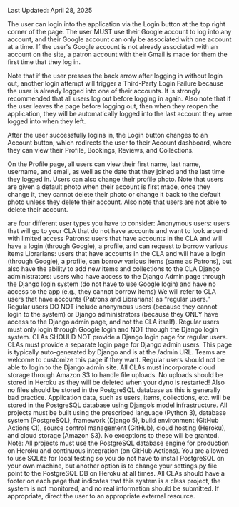 Last Updated: April 28, 2025

The user can login into the application via the Login button at the top right corner of the page. The user MUST use their Google account to log into any account, and their Google account can only be associated with one account at a time. If the user's Google account is not already associated with an account on the site, a patron account with their Gmail is made for them the first time that they log in. 

Note that if the user presses the back arrow after logging in without login out, another login attempt will trigger a Third-Party Login Failure because the user is already logged into one of their accounts. It is strongly recommended that all users log out before logging in again. Also note that if the user leaves the page before logging out, then when they reopen the application, they will be automatically logged into the last account they were logged into when they left. 

After the user successfully logins in, the Login button changes to an Account button, which redirects the user to their Account dashboard, where they can view their Profile, Bookings, Reviews, and Collections. 

On the Profile page, all users can view their first name, last name, username, and email, as well as the date that they joined and the last time they logged in. Users can also change their profile photo. 
Note that users are given a default photo when their account is first made, once they change it, they cannot delete their photo or change it back to the default photo unless they delete their account. 
Also note that users are not able to delete their account. 

are four different user types you have to consider:
Anonymous users: users that will go to your CLA that do not have accounts and want to look around with limited access
Patrons: users that have accounts in the CLA and will have a login (through Google), a profile, and can request to borrow various items
Librarians: users that have accounts in the CLA and will have a login (through Google), a profile, can borrow various items (same as Patrons), but also have the ability to add new items and collections to the CLA
Django administrators: users who have access to the Django Admin page through the Django login system (do not have to use Google login) and have no access to the app (e.g., they cannot borrow items)
We will refer to CLA users that have accounts (Patrons and Librarians) as “regular users.” Regular users DO NOT include anonymous users (because they cannot login to the system) or Django administrators (because they ONLY have access to the Django admin page, and not the CLA itself).
Regular users must only login through Google login and NOT through the Django login system. CLAs SHOULD NOT provide a Django login page for regular users.
CLAs must provide a separate login page for Django admin users. This page is typically auto-generated by Django and is at the /admin URL. Teams are welcome to customize this page if they want. Regular users should not be able to login to the Django admin site.
All CLAs must incorporate cloud storage through Amazon S3 to handle file uploads. No uploads should be stored in Heroku as they will be deleted when your dyno is restarted! Also no files should be stored in the PostgreSQL database as this is generally bad practice. Application data, such as users, items, collections, etc. will be stored in the PostgreSQL database using Django’s model infrastructure.
All projects must be built using the prescribed language (Python 3), database system (PostgreSQL), framework (Django 5), build environment (GitHub Actions CI), source control management (GitHub), cloud hosting (Heroku), and cloud storage (Amazon S3). No exceptions to these will be granted.
Note: All projects must use the PostgreSQL database engine for production on Heroku and continuous integration (on GitHub Actions). You are allowed to use SQLite for local testing so you do not have to install PostgreSQL on your own machine, but another option is to change your settings.py file point to the PostgreSQL DB on Heroku at all times.
All CLAs should have a footer on each page that indicates that this system is a class project, the system is not monitored, and no real information should be submitted. If appropriate, direct the user to an appropriate external resource.
